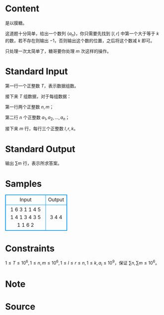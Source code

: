 
# Content

是以膜糖。

这道题十分简单，给出一个数列 $\{a_n\}$，你只需要先找到 $[l,r]$ 中第一个大于等于 $k$ 的数，若不存在则输出 $-1$，否则输出这个数的位置，之后将这个数减 $k$ 即可。

只处理一次太简单了，糖哥要你处理 $m$ 次这样的操作。

# Standard Input

第一行一个正整数 $T$，表示数据组数。

接下来 $T$ 组数据，对于每组数据：

第一行两个正整数 $n,m$；

第二行 $n$ 个正整数 $a_1,a_2,\ldots ,a_n$；

接下来 $m$ 行，每行三个正整数 $l,r,k$。

# Standard Output

输出 $\sum m$ 行，表示所求答案。

# Samples

<style>
        table,table tr th, table tr td { border:1px solid #0094ff; }
        table { width: 200px; min-height: 25px; line-height: 25px; text-align: center; border-collapse: collapse;}   
    </style>
<table>
	<tr>
		<td>Input</td>
		<td>Output</td>
	</tr>
<tr><td>1
6 3
1 1 4 5 1 4
1 3 4
3 5 1
1 6 2</td><td>3
4
4</td></tr></table>


# Constraints

$1\le T\le 10^6,1\le n,m\le 10^6,1\le l\le r\le n,1\le k,a_i\le 10^9$，保证 $\sum n,\sum m\le 10^6$。

# Note



# Source


